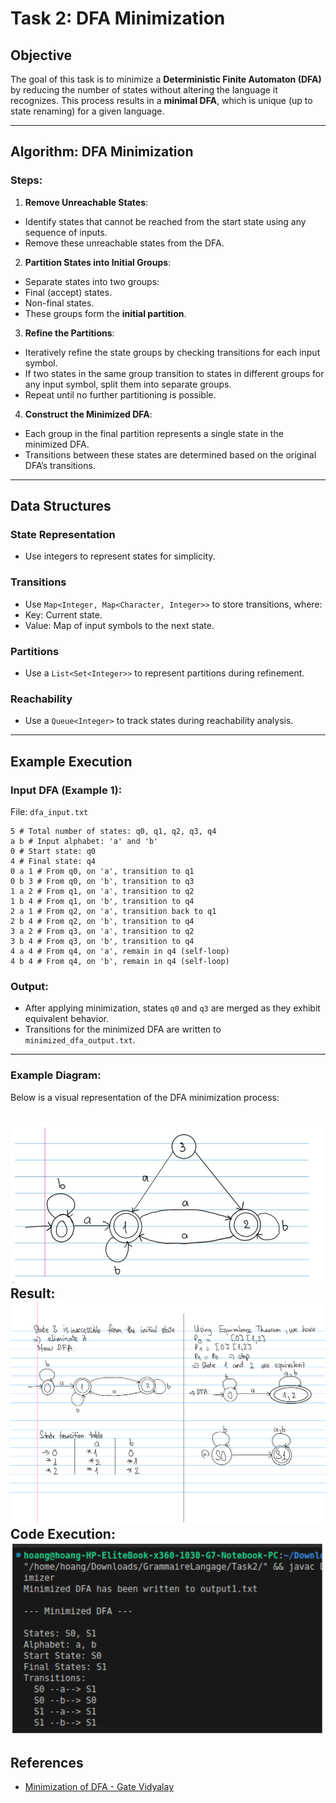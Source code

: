 # Task 2: DFA Minimization

## Objective
The goal of this task is to minimize a **Deterministic Finite Automaton (DFA)** by reducing the number of states without altering the language it recognizes. This process results in a **minimal DFA**, which is unique (up to state renaming) for a given language.

---

## Algorithm: DFA Minimization

### Steps:

1. **Remove Unreachable States**:
- Identify states that cannot be reached from the start state using any sequence of inputs.
- Remove these unreachable states from the DFA.

2. **Partition States into Initial Groups**:
- Separate states into two groups:
- Final (accept) states.
- Non-final states.
- These groups form the **initial partition**.

3. **Refine the Partitions**:
- Iteratively refine the state groups by checking transitions for each input symbol.
- If two states in the same group transition to states in different groups for any input symbol, split them into separate groups.
- Repeat until no further partitioning is possible.

4. **Construct the Minimized DFA**:
- Each group in the final partition represents a single state in the minimized DFA.
- Transitions between these states are determined based on the original DFA’s transitions.

---

## Data Structures

### State Representation
- Use integers to represent states for simplicity.

### Transitions
- Use `Map<Integer, Map<Character, Integer>>` to store transitions, where:
- Key: Current state.
- Value: Map of input symbols to the next state.

### Partitions
- Use a `List<Set<Integer>>` to represent partitions during refinement.

### Reachability
- Use a `Queue<Integer>` to track states during reachability analysis.

---

## Example Execution

### Input DFA (Example 1):
File: `dfa_input.txt`
```
5 # Total number of states: q0, q1, q2, q3, q4
a b # Input alphabet: 'a' and 'b'
0 # Start state: q0
4 # Final state: q4
0 a 1 # From q0, on 'a', transition to q1
0 b 3 # From q0, on 'b', transition to q3
1 a 2 # From q1, on 'a', transition to q2
1 b 4 # From q1, on 'b', transition to q4
2 a 1 # From q2, on 'a', transition back to q1
2 b 4 # From q2, on 'b', transition to q4
3 a 2 # From q3, on 'a', transition to q2
3 b 4 # From q3, on 'b', transition to q4
4 a 4 # From q4, on 'a', remain in q4 (self-loop)
4 b 4 # From q4, on 'b', remain in q4 (self-loop)
```

### Output:
- After applying minimization, states `q0` and `q3` are merged as they exhibit equivalent behavior.
- Transitions for the minimized DFA are written to `minimized_dfa_output.txt`.

---

### Example Diagram:
Below is a visual representation of the DFA minimization process:

![DFA Minimization Example](https://github.com/HoaVies/DFAMinimizer/blob/master/task1.png)
Result:
![DFA Minimization Example](https://github.com/HoaVies/DFAMinimizer/blob/master/task1sol.png)
Code Execution:
![DFA Minimization Example](https://github.com/HoaVies/DFAMinimizer/blob/master/codeexec.png)
---

## References
- [Minimization of DFA - Gate Vidyalay](https://www.gatevidyalay.com/minimization-of-dfa-minimize-dfa-example)

